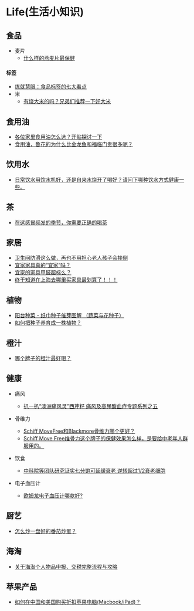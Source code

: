# Life(生活小知识)

## 食品
* 麦片
  * [什么样的燕麦片最保健](http://snowheart19.blog.sohu.com/173481473.html)
#### 标签
  * [练就慧眼：食品标签的七大看点](http://snowheart19.blog.sohu.com/72296829.html)
* 米
  * [有烧大米的吗？兄弟们推荐一下好大米](http://forum.xitek.com/forum-viewthread-tid-845925-extra-page%3D1-ordertype-2-t-1481253719.html)

## 食用油
* [各位家里食用油怎么选？开贴探讨一下](http://forum.xitek.com/forum-viewthread-tid-1072347-extra-page%3D1-ordertype-2-t-1481254278.html)
* [食用油，鲁花的为什么比金龙鱼和福临门贵很多呢？](http://forum.xitek.com/thread-1421696-1-1-2.html)

## 饮用水
* [日常饮水用饮水机好，还是自来水烧开了喝好？请问下哪种饮水方式健康一些。](https://www.zhihu.com/question/20968081)

## 茶
* [在这感冒频发的季节，你需要正确的喝茶](https://zhuanlan.zhihu.com/p/24940468)

## 家居
* [卫生间防滑这么做，再也不用担心老人孩子会摔倒](https://zhuanlan.zhihu.com/p/21861489)
* [宜家家具真的“宜家”吗？](http://www.okoer.com/report/ikea)
* [宜家的家具甲醛超标么？](http://www.zhihu.com/question/21307878)
* [终于知道在上海去哪里买家具最划算了！！！ ](http://www.douban.com/group/topic/89266297/?type=like)

## 植物
* [阳台种菜 - 纸巾种子催芽图解 （蔬菜与花种子）](http://www.taohua001.com/thread-4583-1-1.html)
* [如何把种子养育成一株植物？](https://www.zhihu.com/question/23441243)

## 橙汁
* [哪个牌子的橙汁最好喝？](https://www.zhihu.com/question/22511391)

## 健康
* 痛风
  * [扒一扒“澳洲痛风灵”西芹籽 痛风及高尿酸血症专题系列之五](https://www.sohu.com/a/167284469_387820)

* 骨维力
  * [Schiff MoveFree和Blackmore骨维力哪个更好？](https://www.zhihu.com/question/278726830)
  * [Schiff Move Free维骨力这个牌子的保健效果怎么样，是要给中老年人群服用的。](https://www.zhihu.com/question/46399868)

* 饮食
  * [中科院等团队研究证实七分饱可延缓衰老 逆转超过1/2衰老细胞](https://www.sohu.com/a/385608566_100191015)

* 电子血压计
  * [欧姆龙电子血压计哪款好?](https://www.zhihu.com/question/21257211)

## 厨艺
* [怎么炒一盘好的番茄炒蛋？](https://www.zhihu.com/question/28685187/answer/41906650)

## 海淘
* [关于海淘个人物品申报、交税完整流程与攻略](https://post.smzdm.com/p/391910/)

## 苹果产品
* [如何在中国和美国购买折扣苹果电脑(Macbook/iPad)？](https://www.zhihu.com/question/310099545)
